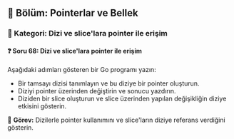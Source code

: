 ## 📘 Bölüm: Pointerlar ve Bellek  
### 🔹 Kategori: Dizi ve slice'lara pointer ile erişim  
#### ❓ Soru 68: Dizi ve slice'lara pointer ile erişim

Aşağıdaki adımları gösteren bir Go programı yazın:

- Bir tamsayı dizisi tanımlayın ve bu diziye bir pointer oluşturun.
- Diziyi pointer üzerinden değiştirin ve sonucu yazdırın.
- Diziden bir slice oluşturun ve slice üzerinden yapılan değişikliğin diziye etkisini gösterin.

🔧 **Görev:** Dizilerle pointer kullanımını ve slice'ların diziye referans verdiğini gösterin.

